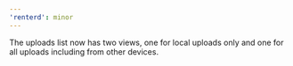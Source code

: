 ```yaml
---
'renterd': minor
---
```


The uploads list now has two views, one for local uploads only and one for all uploads including from other devices.
